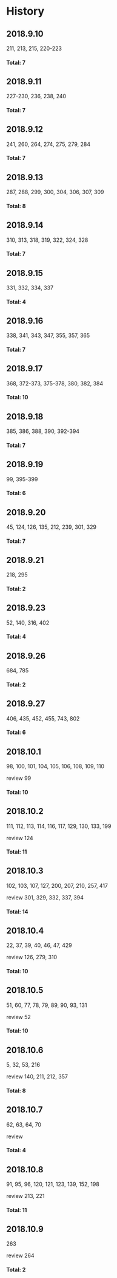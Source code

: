 # History
## 2018.9.10
211, 213, 215, 220-223
#### Total: 7

## 2018.9.11
227-230, 236, 238, 240
#### Total: 7

## 2018.9.12
241, 260, 264, 274, 275, 279, 284
#### Total: 7

## 2018.9.13
287, 288, 299, 300, 304, 306, 307, 309
#### Total: 8

## 2018.9.14
310, 313, 318, 319, 322, 324, 328
#### Total: 7

## 2018.9.15
331, 332, 334, 337
#### Total: 4

## 2018.9.16
338, 341, 343, 347, 355, 357, 365
#### Total: 7

## 2018.9.17
368, 372-373, 375-378, 380, 382, 384
#### Total: 10

## 2018.9.18
385, 386, 388, 390, 392-394
#### Total: 7

## 2018.9.19
99, 395-399
#### Total: 6

## 2018.9.20
45, 124, 126, 135, 212, 239, 301, 329
#### Total: 7

## 2018.9.21
218, 295
#### Total: 2

## 2018.9.23
52, 140, 316, 402
#### Total: 4

## 2018.9.26
684, 785
#### Total: 2

## 2018.9.27
406, 435, 452, 455, 743, 802
#### Total: 6

## 2018.10.1
98, 100, 101, 104, 105, 106, 108, 109, 110

review 99 
#### Total: 10

## 2018.10.2
111, 112, 113, 114, 116, 117, 129, 130, 133, 199

review 124
#### Total: 11

## 2018.10.3
102, 103, 107, 127, 200, 207, 210, 257, 417

review 301, 329, 332, 337, 394
#### Total: 14

## 2018.10.4
22, 37, 39, 40, 46, 47, 429

review 126, 279, 310
#### Total: 10

## 2018.10.5
51, 60, 77, 78, 79, 89, 90, 93, 131

review 52
#### Total: 10

## 2018.10.6
5, 32, 53, 216

review 140, 211, 212, 357
#### Total: 8

## 2018.10.7
62, 63, 64, 70

review
#### Total: 4

## 2018.10.8
91, 95, 96, 120, 121, 123, 139, 152, 198

review 213, 221
#### Total: 11

## 2018.10.9
263

review 264
#### Total: 2